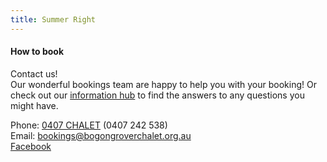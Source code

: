 ```yaml
---
title: Summer Right
---
```


#### How to book

<div><!-- TODO shorten/tighten this? -->
  <p>
    Contact us!<br>
    Our wonderful bookings team are happy to help you with your booking! Or
    check out our <a
    href='{{ site.knowledge }}visiting/visiting-in-summer/'>information hub</a>
    to find the answers to any questions you might have.
  </p>
  <div>Phone: <a href='tel:+61407242538'>0407 CHALET</a> (0407 242 538)</div>
  <div>Email: <a href='mailto:bookings@bogongroverchalet.org.au'>bookings@bogongroverchalet.org.au</a></div>
  <div><a href='https://www.facebook.com/BogongRoverChalet'>Facebook</a></div>
</div>
